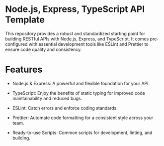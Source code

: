 # Node.js, Express, TypeScript API Template

This repository provides a robust and standardized starting point for building RESTful APIs with Node.js, Express, and TypeScript. It comes pre-configured with essential development tools like ESLint and Prettier to ensure code quality and consistency.

# Features

- Node.js & Express: A powerful and flexible foundation for your API.

- TypeScript: Enjoy the benefits of static typing for improved code maintainability and reduced bugs.

- ESLint: Catch errors and enforce coding standards.

- Prettier: Automate code formatting for a consistent style across your team.

- Ready-to-use Scripts: Common scripts for development, linting, and building.

